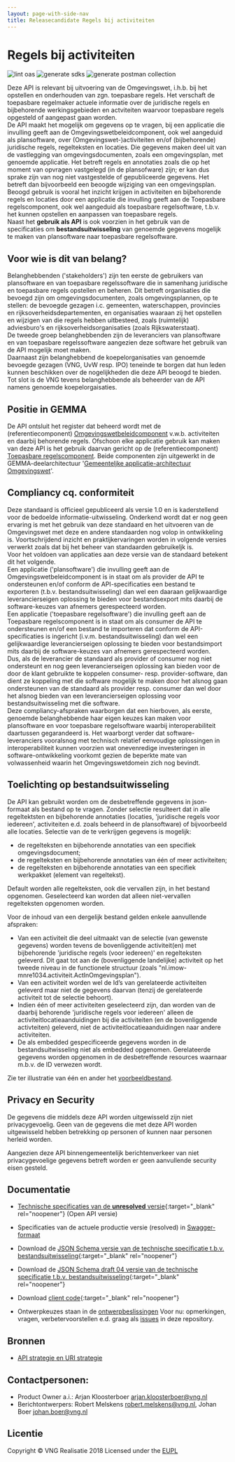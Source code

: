 ```yaml
---
layout: page-with-side-nav
title: Releasecandidate Regels bij activiteiten
---
```


# Regels bij activiteiten

![lint oas](https://github.com/VNG-Realisatie/Regels-bij-activiteiten/workflows/lint-oas/badge.svg)
![generate sdks](https://github.com/VNG-Realisatie/Regels-bij-activiteiten/workflows/generate-sdks/badge.svg)
![generate postman collection](https://github.com/VNG-Realisatie/Regels-bij-activiteiten/workflows/generate-postman-collection/badge.svg)

Deze API is relevant bij uitvoering van de Omgevingswet, i.h.b. bij het opstellen en onderhouden van zgn. toepasbare regels. Het verschaft de toepasbare regelmaker actuele informatie over de juridische regels en bijbehorende werkingsgebieden en actviteiten waarvoor toepasbare regels opgesteld of aangepast gaan worden.  
De API maakt het mogelijk om gegevens op te vragen, bij een applicatie die invulling geeft aan de Omgevingswetbeleidcomponent, ook wel aangeduid als plansoftware, over (Omgevingswet-)activiteiten en/of (bijbehorende) juridische regels, regelteksten en locaties. Die gegevens maken deel uit van de vastlegging van omgevingsdocumenten, zoals een omgevingsplan, met genoemde applicatie. Het betreft regels en annotaties zoals die op het moment van opvragen vastgelegd (in de plansofware) zijn; er kan dus sprake zijn van nog niet vastgestelde of gepubliceerde gegevens. Het betreft dan bijvoorbeeld een beoogde wijziging van een omgevingsplan.  
Beoogd gebruik is vooral het inzicht krijgen in activiteiten en bijbehorende regels en locaties door een applicatie die invulling geeft aan de Toepasbare regelscomponent, ook wel aangeduid als toepasbare regelsoftware, t.b.v. het kunnen opstellen en aanpassen van toepasbare regels.  
Naast het **gebruik als API** is ook voorzien in het gebruik van de specificaties om **bestandsuitwisseling** van genoemde gegevens mogelijk te maken van plansoftware naar toepasbare regelsoftware.

## Voor wie is dit van belang?
Belanghebbenden ('stakeholders') zijn ten eerste de gebruikers van plansoftware en van toepasbare regelssoftware die in samenhang juridische en toepasbare regels opstellen en beheren. Dit betreft organisaties die bevoegd zijn om omgevingsdocumenten, zoals omgevingsplannen, op te stellen: de bevoegde gezagen i.c. gemeenten, waterschappen, provincies en rijksoverheidsdepartementen, en organisaties waaraan zij het opstellen en wijzigen van die regels hebben uitbesteed, zoals (ruimtelijk) adviesburo's en rijksoverheidsorganisaties (zoals Rijkswaterstaat).  
De tweede groep belanghebbenden zijn de leveranciers van plansoftware en van toepasbare regelssoftware aangezien deze software het gebruik van de API mogelijk moet maken.  
Daarnaast zijn belanghebbend de koepelorganisaties van genoemde bevoegde gezagen (VNG, UvW resp. IPO) teneinde te borgen dat hun leden kunnen beschikken over de nogelijkheden die deze API beoogd te bieden.  
Tot slot is de VNG tevens belanghebbende als beheerder van de API namens genoemde koepelorgaisaties.  

## Positie in GEMMA
De API ontsluit het register dat beheerd wordt met de (referentiecomponent) [Omgevingswetbeleidcomponent](https://www.gemmaonline.nl/index.php/Omgevingswet/1.5/id-482b112b-dc5e-49b6-879c-a22f22cb6941) v.w.b. activiteiten en daarbij behorende regels. Ofschoon elke applicatie gebruik kan maken van deze API is het gebruik daarvan gericht op de (referentiecomponent) [Toepasbare regelscomponent](https://www.gemmaonline.nl/index.php/Omgevingswet/1.5/id-7f053bcc-9558-41ce-8a17-d3fa81fb7c17). Beide componenten zijn uitgewerkt in de GEMMA-deelarchitectuur '[Gemeenteljke applicatie-architectuur Omgevingswet](https://www.gemmaonline.nl/index.php/GAO_-_De_referentiecomponenten_voor_de_Omgevingswet)'.  

## Compliancy cq. conformiteit
Deze standaard is officieel gepubliceerd als versie 1.0 en is kaderstellend voor de bedoelde informatie-uitwisseling. Onderkend wordt dat er nog geen ervaring is met het gebruik van deze standaard en het uitvoeren van de Omgevingswet met deze en andere standaarden nog volop in ontwikkeling is. Voortschrijdend inzicht en praktijkervaringen worden in volgende versies verwerkt zoals dat bij het beheer van standaarden gebruikeljk is.  
Voor het voldoen van applicaties aan deze versie van de standaard betekent dit het volgende.  
Een applicatie ('plansoftware') die invulling geeft aan de Omgevingswetbeleidcomponent is in staat om als provider de API te ondersteunen en/of conform de API-specificaties een bestand te exporteren (t.b.v. bestandsuitwisseling) dan wel een daaraan gelijkwaardige leverancierseigen oplossing te bieden voor bestandsexport mits daarbij de software-keuzes van afnemers gerespecteerd worden.  
Een applicatie ('toepasbare regelsoftware') die invulling geeft aan de Toepasbare regelscomponent is in staat om als consumer de API te ondersteunen en/of een bestand te importeren dat conform de API-specificaties is ingericht (i.v.m. bestandsuitwisseling) dan wel een gelijkwaardige leverancierseigen oplossing te bieden voor bestandsimport mits daarbij de software-keuzes van afnemers gerespecteerd worden.  
Dus, als de leverancier de standaard als provider of consumer nog niet ondersteunt en nog geen leverancierseigen oplossing kan bieden voor de door de klant gebruikte te koppelen consumer- resp. provider-software, dan dient ze koppeling met die software mogelijk te maken door het alsnog gaan ondersteunen van de standaard als provider resp. consumer dan wel door het alsnog bieden van een leverancierseigen oplossing voor bestandsuitwisseling met die software.  
Deze compliancy-afspraken waarborgen dat een hierboven, als eerste, genoemde belanghebbende haar eigen keuzes kan maken voor plansoftware en voor toepasbare regelsoftware waarbij  interoperabiliteit daartussen gegarandeerd is. Het waarborgt verder dat software-leveranciers vooralsnog met technisch relatief eenvoudige oplossingen in interoperabiliteit kunnen voorzien wat onevenredige investeringen in software-ontwikkeling voorkomt gezien de beperkte mate van volwassenheid waarin het Omgevingswetdomein zich nog bevindt.   


## Toelichting op bestandsuitwisseling
De API kan gebruikt worden om de desbetreffende gegevens in json-formaat als bestand op te vragen. Zonder selectie resulteert dat in alle regeltektsten en bijbehorende annotaties (locaties, 'juridische regels voor iedereen', activiteiten e.d. zoals beheerd in de plansoftware) of bijvoorbeeld alle locaties. Selectie van de te verkrijgen gegevens is mogelijk:  
- de regelteksten en bijbehorende annotaties van een specifiek omgevingsdocument;  
- de regelteksten en bijbehorende annotaties van één of meer activiteiten;  
- de regelteksten en bijbehorende annotaties van een specifiek werkpakket (element van regeltekst).  

Default worden alle regelteksten, ook die vervallen zijn, in het bestand opgenomen. Geselecteerd kan worden dat alleen niet-vervallen regelteksten opgenomen worden.

Voor de inhoud van een dergelijk bestand gelden enkele aanvullende afspraken:  
- Van een activiteit die deel uitmaakt van de selectie (van gewenste gegevens) worden tevens de bovenliggende activiteit(en) met bijbehorende 'juridische regels (voor iedereen)' en regelteksten geleverd. Dit gaat tot aan de (bovenliggende landelijke) activiteit op het tweede niveau in de functionele structuur (zoals "nl.imow-mnre1034.activiteit.ActInOmgevingsplan").
- Van een activiteit worden wel de Id’s van gerelateerde activiteiten geleverd maar niet de gegevens daarvan (tenzij de gerelateerde activiteit tot de selectie behoort).  
- Indien één of meer activiteiten geselecteerd zijn, dan worden van de daarbij behorende 'juridische regels voor iedereen' alleen de activiteitlocatieaanduidingen bij die activiteiten (en de bovenliggende activteiten) geleverd, niet de activiteitlocatieaanduidingen naar andere activiteiten.   
- De als embedded gespecificeerde gegevens worden in de bestandsuitwisseling niet als embedded opgenomen. Gerelateerde gegevens worden opgenomen in de desbetreffende resources waarnaar m.b.v. de ID verwezen wordt.

Zie ter illustratie van één en ander het [voorbeeldbestand](https://github.com/VNG-Realisatie/Regels-bij-activiteiten/tree/main/voorbeelden/bestandsuitwisseling).  

## Privacy en Security

De gegevens die middels deze API worden uitgewisseld zijn niet privacygevoelig. Geen van de gegevens die met deze API worden uitgewisseld hebben betrekking op personen of kunnen naar personen herleid worden.

Aangezien deze API binnengemeentelijk berichtenverkeer van niet privacygevoelige gegevens betreft worden er geen aanvullende security eisen gesteld.

## Documentatie
* [Technische specificaties van de **unresolved** versie](https://github.com/VNG-Realisatie/Regels-bij-Activiteiten/blob/master/specificatie/openapi.yaml){:target="_blank" rel="noopener"} (Open API versie)
* Specificaties van de actuele productie versie (resolved) in [Swagger-formaat](https://petstore.swagger.io/?url=https://raw.githubusercontent.com/VNG-Realisatie/Regels-bij-activiteiten/main/specificatie/genereervariant/openapi.yaml)
* Download de [JSON Schema versie van de technische specificatie t.b.v. bestandsuitwisseling](https://raw.githubusercontent.com/VNG-Realisatie/Regels-bij-activiteiten/main/specificatie/openapi.json){:target="_blank" rel="noopener"}
* Download de [JSON Schema draft 04 versie van de technische specificatie t.b.v. bestandsuitwisseling](https://raw.githubusercontent.com/VNG-Realisatie/Regels-bij-activiteiten/main/specificatie/openapi_draft04.json){:target="_blank" rel="noopener"}
* Download [client code](https://github.com/VNG-Realisatie/Regels-bij-Activiteiten/tree/master/code){:target="_blank" rel="noopener"}

* Ontwerpkeuzes staan in de [ontwerpbeslissingen](./docs/ontwerpbeslissingen.md)
  Voor nu: opmerkingen, vragen, verbetervoorstellen e.d. graag als [issues](https://github.com/VNG-Realisatie/Regels-bij-activiteiten/issues) in deze repository.

## Bronnen
* [API strategie en URI strategie](https://aandeslagmetdeomgevingswet.nl/digitaal-stelsel/documenten/documenten/api-uri-strategie/)

## Contactpersonen:
* Product Owner a.i.: Arjan Kloosterboer arjan.kloosterboer@vng.nl
* Berichtontwerpers: Robert Melskens robert.melskens@vng.nl, Johan Boer johan.boer@vng.nl

## Licentie
Copyright &copy; VNG Realisatie 2018
Licensed under the [EUPL](../LICENCE.md)
